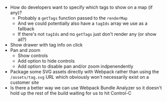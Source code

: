 * How do developers want to specify which tags to show on a map (if any)?
  * Probably a `getTags` function passed to the `renderMap`
  * And we could potentially also have a `tagIds` array we use as a fallback
  * If there's not `tagIds` and no `getTags` just don't render any (or show all?)
* Show drawer with tag info on click
* Pan and zoom
  * Show controls
  * Add option to hide controls
  * Add option to disable pan and/or zoom indpenendently
* Package some SVG assets directly with Webpack rather than using the
  `/assets/tag.svg` URL which obviously won't necessarily exist on a customer
  site
* Is there a better way we can use Webpack Bundle Analyzer so it doesn't hold up
  the rest of the build waiting for us to hit Control-C
